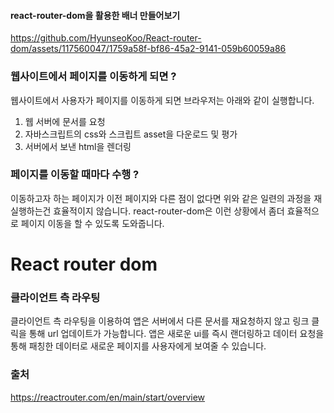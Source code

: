 #### react-router-dom을 활용한 배너 만들어보기
https://github.com/HyunseoKoo/React-router-dom/assets/117560047/1759a58f-bf86-45a2-9141-059b60059a86

### 웹사이트에서 페이지를 이동하게 되면 ?
웹사이트에서 사용자가 페이지를 이동하게 되면 브라우저는 아래와 같이 실행합니다.

1. 웹 서버에 문서를 요청
2. 자바스크립트의 css와 스크립트 asset을 다운로드 및 평가
3. 서버에서 보낸 html을 렌더링

### 페이지를 이동할 때마다 수행 ?
이동하고자 하는 페이지가 이전 페이지와 다른 점이 없다면 위와 같은 일련의 과정을 재실행하는건 효율적이지 않습니다. react-router-dom은 이런 상황에서 좀더 효율적으로 페이지 이동을 할 수 있도록 도와줍니다.

# React router dom

### 클라이언트 측 라우팅
클라이언트 측 라우팅을 이용하여 앱은 서버에서 다른 문서를 재요청하지 않고 링크 클릭을 통해 url 업데이트가 가능합니다. 앱은 새로운 ui를 즉시 랜더링하고 데이터 요청을 통해 패칭한 데이터로 새로운 페이지를 사용자에게 보여줄 수 있습니다.

### 출처
https://reactrouter.com/en/main/start/overview